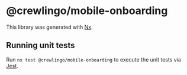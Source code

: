 # @crewlingo/mobile-onboarding

This library was generated with [Nx](https://nx.dev).

## Running unit tests

Run `nx test @crewlingo/mobile-onboarding` to execute the unit tests via [Jest](https://jestjs.io).
